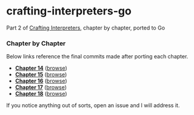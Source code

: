 # crafting-interpreters-go
Part 2 of [Crafting Interpreters](https://craftinginterpreters.com/), chapter by chapter, ported to Go

### Chapter by Chapter

Below links reference the final commits made after porting each chapter.

* **[Chapter 14](https://github.com/kalexmills/crafting-interpreters-go/releases/tag/ch14)** ([browse](https://github.com/kalexmills/crafting-interpreters-go/tree/ch14))
* **[Chapter 15](https://github.com/kalexmills/crafting-interpreters-go/releases/tag/ch15)** ([browse](https://github.com/kalexmills/crafting-interpreters-go/tree/ch15))
* **[Chapter 16](https://github.com/kalexmills/crafting-interpreters-go/releases/tag/ch16)** ([browse](https://github.com/kalexmills/crafting-interpreters-go/tree/ch16))
* **[Chapter 17](https://github.com/kalexmills/crafting-interpreters-go/releases/tag/ch17)** ([browse](https://github.com/kalexmills/crafting-interpreters-go/tree/ch17))
* **[Chapter 18](https://github.com/kalexmills/crafting-interpreters-go/releases/tag/ch18)** ([browse](https://github.com/kalexmills/crafting-interpreters-go/tree/ch18))

If you notice anything out of sorts, open an issue and I will address it.
